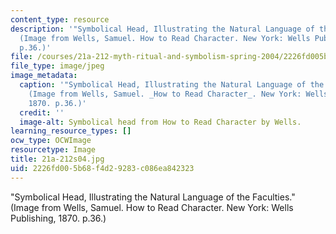 ```yaml
---
content_type: resource
description: '"Symbolical Head, Illustrating the Natural Language of the Faculties."
  (Image from Wells, Samuel. How to Read Character. New York: Wells Publishing, 1870.
  p.36.)'
file: /courses/21a-212-myth-ritual-and-symbolism-spring-2004/2226fd005b68f4d29283c086ea842323_21a-212s04.jpg
file_type: image/jpeg
image_metadata:
  caption: '"Symbolical Head, Illustrating the Natural Language of the Faculties."
    (Image from Wells, Samuel. _How to Read Character_. New York: Wells Publishing,
    1870. p.36.)'
  credit: ''
  image-alt: Symbolical head from How to Read Character by Wells.
learning_resource_types: []
ocw_type: OCWImage
resourcetype: Image
title: 21a-212s04.jpg
uid: 2226fd00-5b68-f4d2-9283-c086ea842323
---
```

"Symbolical Head, Illustrating the Natural Language of the Faculties." (Image from Wells, Samuel. How to Read Character. New York: Wells Publishing, 1870. p.36.)


